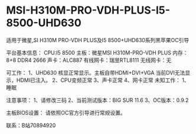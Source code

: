 # MSI-H310M-PRO-VDH-PLUS-I5-8500-UHD630
适用于微星,SI H310M PRO-VDH PLUS及I5 8500+UHD630系列黑苹果OC引导

平台基本信息：
CPU:I5 8500
主板：微星MSI H310M-PRO-VDH PLUS
内存：8+8 DDR4 2666
声卡：ALC887
有线网卡：瑞昱RTL8111
无线网卡：无

可工作：
1、UHD630 核显正常显示。主板自带HDMI+DVI+VGA 当前DVI无法显示，HDMI已注入。
2、CPU变频正常
3、声卡正常
4、网卡正常
未知工作：
1、睡眠

注意事项：
1、请修改三码
2、当前测试版本：BIG SUR 11.6
3、OC版本：0.9.2

主板BIOS设置：
请依照OC官方引导进行常规设置。

联系：B站70894920
